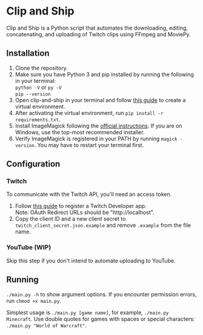 # Clip and Ship

Clip and Ship is a Python script that automates the downloading, editing, concatenating, and uploading of Twitch clips using FFmpeg and MoviePy.

## Installation

1. Clone the repository.
1. Make sure you have Python 3 and pip installed by running the following in your terminal: \
   `python -V` or `py -V` \
   `pip --version`
1. Open clip-and-ship in your terminal and follow [this guide](https://packaging.python.org/en/latest/guides/installing-using-pip-and-virtual-environments/#installing-packages-using-pip-and-virtual-environments) to create a virtual environment.
1. After activating the virtual environment, run `pip install -r requirements.txt`.
1. Install ImageMagick following the [official instructions](https://imagemagick.org/script/download.php). If you are on Windows, use the top-most recommended installer.
1. Verify ImageMagick is registered in your PATH by running `magick -version`. You may have to restart your terminal first.

## Configuration

### Twitch

To communicate with the Twitch API, you'll need an access token.

1. Follow [this guide](https://dev.twitch.tv/docs/authentication/register-app/) to register a Twitch Developer app. \
   Note: OAuth Redirect URLs should be "http://localhost".
1. Copy the client ID and a new client secret to `twitch_client_secret.json.example` and remove `.example` from the file name.

### YouTube (WIP)

Skip this step if you don't intend to automate uploading to YouTube.

## Running

`./main.py -h` to show argument options. If you encounter permission errors, run `chmod +x main.py`.

Simplest usage is `./main.py [game name]`, for example, `./main.py Minecraft`. Use double quotes for games with spaces or special characters: `./main.py "World of Warcraft"`.
